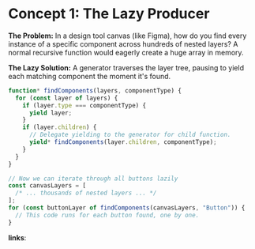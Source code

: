 # Concept 1: The Lazy Producer

**The Problem:** In a design tool canvas (like Figma), how do you find every instance of a specific component across hundreds of nested layers? A normal recursive function would eagerly create a huge array in memory.

**The Lazy Solution:** A generator traverses the layer tree, pausing to yield each matching component the moment it's found.

```typescript
function* findComponents(layers, componentType) {
  for (const layer of layers) {
    if (layer.type === componentType) {
      yield layer;
    }
    if (layer.children) {
      // Delegate yielding to the generator for child function.
      yield* findComponents(layer.children, componentType);
    }
  }
}

// Now we can iterate through all buttons lazily
const canvasLayers = [
  /* ... thousands of nested layers ... */
];
for (const buttonLayer of findComponents(canvasLayers, "Button")) {
  // This code runs for each button found, one by one.
}
```

**links**:
